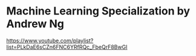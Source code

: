 # Machine Learning Specialization by Andrew Ng

https://www.youtube.com/playlist?list=PLkDaE6sCZn6FNC6YRfRQc_FbeQrF8BwGI
